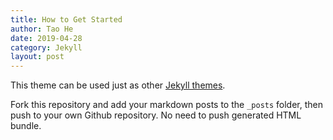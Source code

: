 ```yaml
---
title: How to Get Started
author: Tao He
date: 2019-04-28
category: Jekyll
layout: post
---
```


This theme can be used just as other [Jekyll themes][1].

Fork this repository and add your markdown posts to the `_posts` folder, then
push to your own Github repository. No need to push generated HTML bundle.

[1]: https://pages.github.com/themes